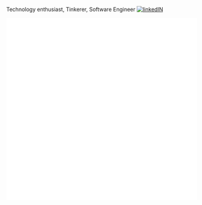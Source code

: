 Technology enthusiast, Tinkerer, Software Engineer <a href="https://www.linkedin.com/in/julianjohnmendoza/"><img alt="linkedIN" src="https://www.vectorlogo.zone/logos/linkedin/linkedin-icon.svg" height="18px" width="18px" ></a>

![Metrics](https://github.com/julianmendoza/julianmendoza/blob/main/github-metrics.svg)
